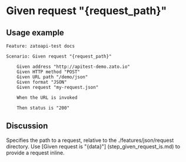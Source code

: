 
Given request "{request_path}"
=============================================================================================================

Usage example
-------------

```
Feature: zatoapi-test docs

Scenario: Given request "{request_path}"

    Given address "http://apitest-demo.zato.io"
    Given HTTP method "POST"
    Given URL path "/demo/json"
    Given format "JSON"
    Given request "my-request.json"

    When the URL is invoked

    Then status is "200"
```

Discussion
----------

Specifies the path to a request, relative to the ./features/json/request directory.
Use [Given request is "{data}"] (step_given_request_is.md) to provide a request inline.